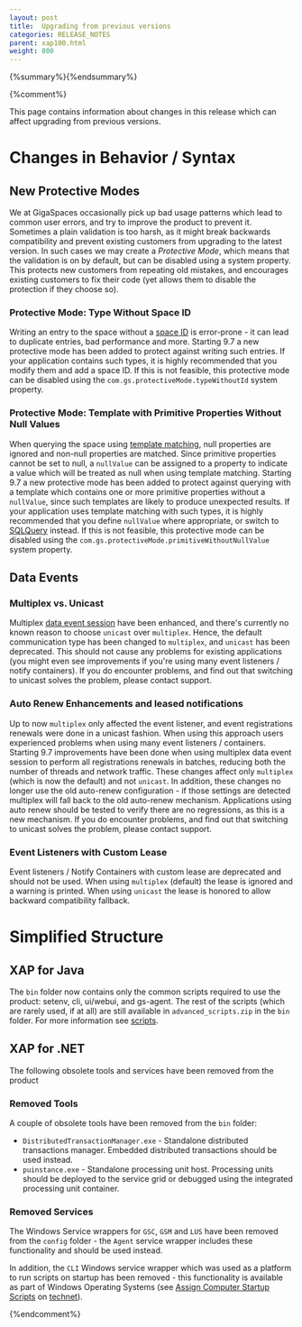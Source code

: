 ```yaml
---
layout: post
title:  Upgrading from previous versions
categories: RELEASE_NOTES
parent: xap100.html
weight: 800
---
```


{%summary%}{%endsummary%}

{%comment%}

This page contains information about changes in this release which can affect upgrading from previous versions.

# Changes in Behavior / Syntax 

## New Protective Modes

We at GigaSpaces occasionally pick up bad usage patterns which lead to common user errors, and try to improve the product to prevent it. Sometimes a plain validation is too harsh, as it might break backwards compatibility and prevent existing customers from upgrading to the latest version. In such cases we may create a *Protective Mode*, which means that the validation is on by default, but can be disabled using a system property. This protects new customers from repeating old mistakes, and encourages existing customers to fix their code (yet allows them to disable the protection if they choose so).

### Protective Mode: Type Without Space ID

Writing an entry to the space without a [space ID]({%latestjavaurl%}/query-by-id.html) is error-prone - it can lead to duplicate entries, bad performance and more. Starting 9.7 a new protective mode has been added to protect against writing such entries. If your application contains such types, it is highly recommended that you modify them and add a space ID. If this is not feasible, this protective mode can be disabled using the `com.gs.protectiveMode.typeWithoutId` system property.

### Protective Mode: Template with Primitive Properties Without Null Values

When querying the space using [template matching]({%latestjavaurl%}/query-template-matching.html), null properties are ignored and non-null properties are matched. Since primitive properties cannot be set to null, a `nullValue` can be assigned to a property to indicate a value which will be treated as null when using template matching. Starting 9.7 a new protective mode has been added to protect against querying with a template which contains one or more primitive properties without a `nullValue`, since such templates are likely to produce unexpected results. If your application uses template matching with such types, it is highly recommended that you define `nullValue` where appropriate, or switch to [SQLQuery]({%latestjavaurl%}/sqlquery.html) instead. If this is not feasible, this protective mode can be disabled using the `com.gs.protectiveMode.primitiveWithoutNullValue` system property.

## Data Events

### Multiplex vs. Unicast

Multiplex [data event session]({%latestjavaurl%}/session-based-messaging-api.html) have been enhanced, and there's currently no known reason to choose `unicast` over `multiplex`. Hence, the default communication type has been changed to `multiplex`, and `unicast` has been deprecated. This should not cause any problems for existing applications (you might even see improvements if you're using many event listeners / notify containers). If you do encounter problems, and find out that switching to unicast solves the problem, please contact support. 
 
### Auto Renew Enhancements and leased notifications

Up to now `multiplex` only affected the event listener, and event registrations renewals were done in a unicast fashion. When using this approach users experienced problems when using many event listeners / containers. Starting 9.7 improvements have been done when using multiplex data event session to perform all registrations renewals in batches, reducing both the number of threads and network traffic. These changes affect only `multiplex` (which is now the default) and not `unicast`. In addition, these changes no longer use the old auto-renew configuration - if those settings are detected multiplex will fall back to the old auto-renew mechanism. Applications using auto renew should be tested to verify there are no regressions, as this is a new mechanism. If you do encounter problems, and find out that switching to unicast solves the problem, please contact support. 

### Event Listeners with Custom Lease

Event listeners / Notify Containers with custom lease are deprecated and should not be used. When using `multiplex` (default) the lease is ignored and a warning is printed. When using `unicast` the lease is honored to allow backward compatibility fallback.   

# Simplified Structure

## XAP for Java

The `bin` folder now contains only the common scripts required to use the product: setenv, cli, ui/webui, and gs-agent. The rest of the scripts (which are rarely used, if at all) are still available in `advanced_scripts.zip` in the `bin` folder. For more information see [scripts]({%latestjavaurl%}/scripts.html). 

## XAP for .NET

The following obsolete tools and services have been removed from the product

### Removed Tools
A couple of obsolete tools have been removed from the `bin` folder: 

* `DistributedTransactionManager.exe` - Standalone distributed transactions manager. Embedded distributed transactions should be used instead. 
* `puinstance.exe` - Standalone processing unit host. Processing units should be deployed to the service grid or debugged using the integrated processing unit container.

### Removed Services

The Windows Service wrappers for `GSC`, `GSM` and `LUS` have been removed from the `config` folder - the `Agent` service wrapper includes these functionality and should be used instead.

In addition, the `CLI` Windows service wrapper which was used as a platform to run scripts on startup has been removed - this functionality is available as part of Windows Operating Systems (see [Assign Computer Startup Scripts](http://technet.microsoft.com/en-us/library/cc770556.aspx) on [technet](http://technet.microsoft.com)).

{%endcomment%}